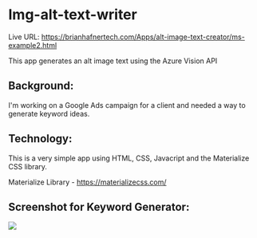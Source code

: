 # Img-alt-text-writer

Live URL: https://brianhafnertech.com/Apps/alt-image-text-creator/ms-example2.html

This app generates an alt image text using the Azure Vision API

Background:
----------------------------------------------------
I'm working on a Google Ads campaign for a client and needed a way to generate keyword ideas.

Technology:
----------------------------------------------------
This is a very simple app using HTML, CSS, Javacript and the Materialize CSS library.

Materialize Library - https://materializecss.com/

Screenshot for Keyword Generator:
--------------------------------

<img src="keywordGeneratorScreenshot.png">


